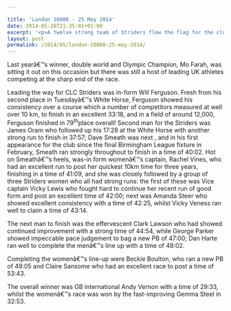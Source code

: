 ```yaml
---

title: 'London 10000 - 25 May 2014'
date: 2014-05-26T21:35:01+01:00
excerpt: '<p>A twelve strong team of Striders flew the flag for the club in the big city at the London 10000 on Sunday 25 May 2014.</p>'
layout: post
permalink: /2014/05/london-10000-25-may-2014/
---
```

Last yearâ€™s winner, double world and Olympic Champion, Mo Farah, was sitting it out on this occasion but there was still a host of leading UK athletes competing at the sharp end of the race.

Leading the way for CLC Striders was in-form Will Ferguson. Fresh from his second place in Tuesdayâ€™s White Horse, Ferguson showed his consistency over a course which a number of competitors measured at well over 10 km, to finish in an excellent 33:18, and in a field of around 12,000, Ferguson finished in 79<sup>th</sup>place overall! Second man for the Striders was James Oram who followed up his 17:28 at the White Horse with another strong run to finish in 37:57; Dave Smeath was next , and in his first appearance for the club since the final Birmingham League fixture in February, Smeath ran strongly throughout to finish in a time of 40:02. Hot on Smeathâ€™s heels, was-in form womenâ€™s captain, Rachel Vines, who had an excellent run to post her quickest 10km time for three years, finishing in a time of 41:09, and she was closely followed by a group of three Striders women who all had strong runs: the first of these was Vice captain Vicky Lewis who fought hard to continue her recent run of good form and post an excellent time of 42:00; next was Amanda Steer who showed excellent consistency with a time of 42:25, whilst Vicky Veness ran well to claim a time of 43:14.

The next man to finish was the effervescent Clark Lawson who had showed continued improvement with a strong time of 44:54, while George Parker showed impeccable pace judgement to bag a new PB of 47:00; Dan Harte ran well to complete the menâ€™s line up with a time of 48:02.

Completing the womenâ€™s line-up were Beckie Boulton, who ran a new PB of 49:05 and Claire Sansome who had an excellent race to post a time of 53:43.

The overall winner was GB international Andy Vernon with a time of 29:33, whilst the womenâ€™s race was won by the fast-improving Gemma Steel in 32:53.</p>